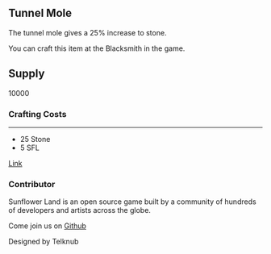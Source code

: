 ## Tunnel Mole

The tunnel mole gives a 25% increase to stone.

You can craft this item at the Blacksmith in the game.

## Supply

10000

### Crafting Costs

---

- 25 Stone
- 5 SFL

[Link](https://docs.sunflower-land.com/crafting-guide)

### Contributor

Sunflower Land is an open source game built by a community of hundreds of developers and artists across the globe.

Come join us on [Github](https://github.com/sunflower-land/sunflower-land)

Designed by Telknub
